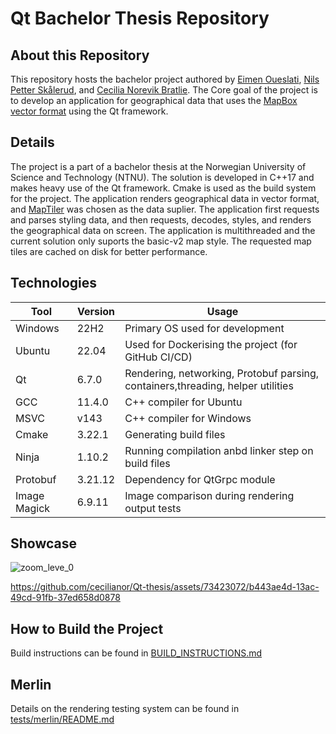 # Qt Bachelor Thesis Repository

## About this Repository
This repository hosts the bachelor project authored by [Eimen Oueslati](https://github.com/EimenOueslati), [Nils Petter Skålerud](https://github.com/Didgy74), and [Cecilia Norevik Bratlie](https://github.com/cecilianor). The Core goal of the project is to develop an application for geographical data that uses the [MapBox vector format](https://github.com/mapbox/vector-tile-spec/blob/master/2.1/README.md) using the Qt framework.
## Details
The project is a part of a bachelor thesis at the Norwegian University of Science and Technology (NTNU). The solution is developed in C++17 and makes heavy use of the Qt framework. Cmake is used as the build system for the project. The application renders geographical data in vector format, and [MapTiler](https://www.maptiler.com) was chosen as the data suplier. The application first requests and parses styling data, and then requests, decodes, styles, and renders the geographical data on screen. The application is multithreaded and the current solution only suports the basic-v2 map style. The requested map tiles are cached on disk for better performance.

## Technologies

| Tool | Version | Usage |
|---|---|---|
| Windows |  22H2 | Primary OS used for development |
| Ubuntu | 22.04 | Used for Dockerising the project (for GitHub CI/CD) |
| Qt | 6.7.0 | Rendering, networking, Protobuf parsing, containers,threading, helper utilities |
| GCC | 11.4.0 | C++ compiler for Ubuntu |
| MSVC | v143 | C++ compiler for Windows |
| Cmake | 3.22.1 | Generating build files |
| Ninja | 1.10.2 | Running compilation anbd linker step on build files |
| Protobuf | 3.21.12 | Dependency for QtGrpc module |
| Image Magick | 6.9.11 | Image comparison during rendering output tests |

## Showcase
![zoom_leve_0](https://github.com/cecilianor/Qt-thesis/assets/73423072/1a31ca50-2212-45d0-a244-af0e2e37d5d8)


https://github.com/cecilianor/Qt-thesis/assets/73423072/b443ae4d-13ac-49cd-91fb-37ed658d0878


## How to Build the Project
Build instructions can be found in [BUILD_INSTRUCTIONS.md](BUILD_INSTRUCTIONS.md)

## Merlin
Details on the rendering testing system can be found in [tests/merlin/README.md](tests/merlin/README.md)


